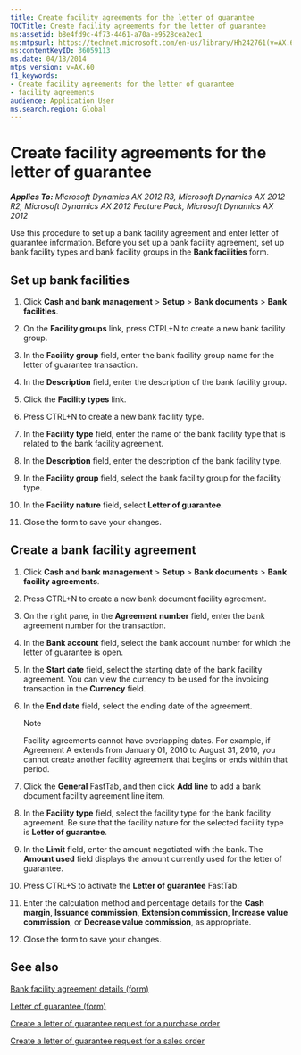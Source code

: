 ```yaml
---
title: Create facility agreements for the letter of guarantee
TOCTitle: Create facility agreements for the letter of guarantee
ms:assetid: b8e4fd9c-4f73-4461-a70a-e9528cea2ec1
ms:mtpsurl: https://technet.microsoft.com/en-us/library/Hh242761(v=AX.60)
ms:contentKeyID: 36059113
ms.date: 04/18/2014
mtps_version: v=AX.60
f1_keywords:
- Create facility agreements for the letter of guarantee
- facility agreements
audience: Application User
ms.search.region: Global
---
```


# Create facility agreements for the letter of guarantee 


_**Applies To:** Microsoft Dynamics AX 2012 R3, Microsoft Dynamics AX 2012 R2, Microsoft Dynamics AX 2012 Feature Pack, Microsoft Dynamics AX 2012_

Use this procedure to set up a bank facility agreement and enter letter of guarantee information. Before you set up a bank facility agreement, set up bank facility types and bank facility groups in the **Bank facilities** form.

## Set up bank facilities

1.  Click **Cash and bank management** \> **Setup** \> **Bank documents** \> **Bank facilities**.

2.  On the **Facility groups** link, press CTRL+N to create a new bank facility group.

3.  In the **Facility group** field, enter the bank facility group name for the letter of guarantee transaction.

4.  In the **Description** field, enter the description of the bank facility group.

5.  Click the **Facility types** link.

6.  Press CTRL+N to create a new bank facility type.

7.  In the **Facility type** field, enter the name of the bank facility type that is related to the bank facility agreement.

8.  In the **Description** field, enter the description of the bank facility type.

9.  In the **Facility group** field, select the bank facility group for the facility type.

10. In the **Facility nature** field, select **Letter of guarantee**.

11. Close the form to save your changes.

## Create a bank facility agreement

1.  Click **Cash and bank management** \> **Setup** \> **Bank documents** \> **Bank facility agreements**.

2.  Press CTRL+N to create a new bank document facility agreement.

3.  On the right pane, in the **Agreement number** field, enter the bank agreement number for the transaction.

4.  In the **Bank account** field, select the bank account number for which the letter of guarantee is open.

5.  In the **Start date** field, select the starting date of the bank facility agreement. You can view the currency to be used for the invoicing transaction in the **Currency** field.

6.  In the **End date** field, select the ending date of the agreement.
    

    > [!NOTE]
    > <P>Facility agreements cannot have overlapping dates. For example, if Agreement A extends from January 01, 2010 to August 31, 2010, you cannot create another facility agreement that begins or ends within that period.</P>



7.  Click the **General** FastTab, and then click **Add line** to add a bank document facility agreement line item.

8.  In the **Facility type** field, select the facility type for the bank facility agreement. Be sure that the facility nature for the selected facility type is **Letter of guarantee**.

9.  In the **Limit** field, enter the amount negotiated with the bank. The **Amount used** field displays the amount currently used for the letter of guarantee.

10. Press CTRL+S to activate the **Letter of guarantee** FastTab.

11. Enter the calculation method and percentage details for the **Cash margin**, **Issuance commission**, **Extension commission**, **Increase value commission**, or **Decrease value commission**, as appropriate.

12. Close the form to save your changes.

## See also

[Bank facility agreement details (form)](https://technet.microsoft.com/en-us/library/hh209692\(v=ax.60\))

[Letter of guarantee (form)](https://technet.microsoft.com/en-us/library/hh227662\(v=ax.60\))

[Create a letter of guarantee request for a purchase order](create-a-letter-of-guarantee-request-for-a-purchase-order.md)

[Create a letter of guarantee request for a sales order](create-a-letter-of-guarantee-request-for-a-sales-order.md)

  


